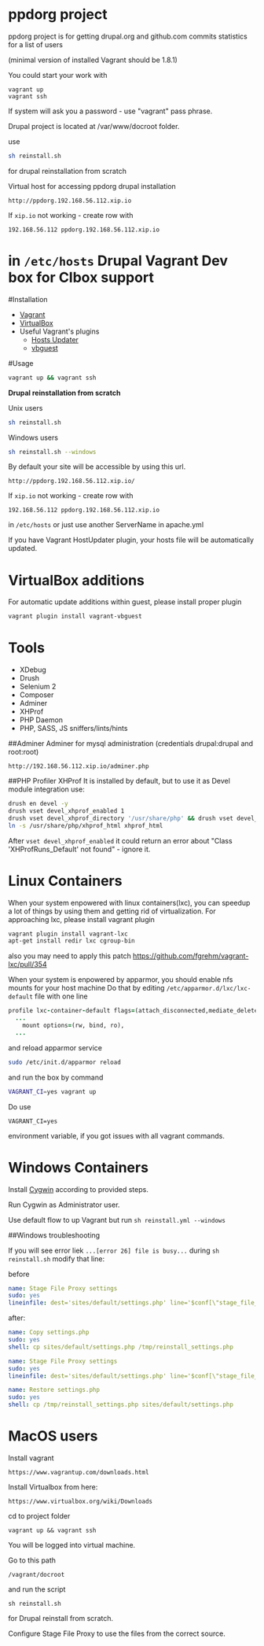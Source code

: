 ppdorg project
======

ppdorg project is for getting drupal.org and github.com commits statistics for a list of users

(minimal version of installed Vagrant should be 1.8.1)

You could start your work with 

```
vagrant up
vagrant ssh
```
If system will ask you a password - use "vagrant" pass phrase.

Drupal project is located at /var/www/docroot folder.

use 
```sh
sh reinstall.sh
```
for drupal reinstallation from scratch

Virtual host for accessing ppdorg drupal installation 

```
http://ppdorg.192.168.56.112.xip.io
```

If ```xip.io``` not working - create row with

```hosts
192.168.56.112 ppdorg.192.168.56.112.xip.io
```

in ```/etc/hosts```
Drupal Vagrant Dev box for CIbox support
======

#Installation
* [Vagrant](https://www.vagrantup.com/downloads.html)
* [VirtualBox](https://www.virtualbox.org/wiki/Downloads)
* Useful Vagrant's plugins
  * [Hosts Updater](https://github.com/cogitatio/vagrant-hostsupdater)
  * [vbguest](https://github.com/dotless-de/vagrant-vbguest)


#Usage

```sh
vagrant up && vagrant ssh
```

**Drupal reinstallation from scratch**

Unix users
```sh
sh reinstall.sh
```
Windows users
```sh
sh reinstall.sh --windows
```
By default your site will be accessible by using this url. 

```
http://ppdorg.192.168.56.112.xip.io/
```


If ```xip.io``` not working - create row with

```hosts
192.168.56.112 ppdorg.192.168.56.112.xip.io
```

in ```/etc/hosts``` or just use another ServerName in apache.yml

If you have Vagrant HostUpdater plugin, your hosts file will be automatically updated.

VirtualBox additions
=====
For automatic update additions within guest, please install proper plugin

```sh
vagrant plugin install vagrant-vbguest
```


Tools
=====

* XDebug
* Drush
* Selenium 2
* Composer
* Adminer
* XHProf
* PHP Daemon
* PHP, SASS, JS sniffers/lints/hints

##Adminer
Adminer for mysql administration (credentials drupal:drupal and root:root)

```
http://192.168.56.112.xip.io/adminer.php
```

##PHP Profiler XHProf
It is installed by default, but to use it as Devel module integration use:
```sh
drush en devel -y
drush vset devel_xhprof_enabled 1
drush vset devel_xhprof_directory '/usr/share/php' && drush vset devel_xhprof_url '/xhprof_html/index.php'
ln -s /usr/share/php/xhprof_html xhprof_html
```
After `vset devel_xhprof_enabled` it could return an error about "Class 'XHProfRuns_Default' not found" - ignore it.


Linux Containers
=====

When your system enpowered with linux containers(lxc), you can speedup a lot of things by
using them and getting rid of virtualization.
For approaching lxc, please install vagrant plugin

```sh
vagrant plugin install vagrant-lxc
apt-get install redir lxc cgroup-bin
```
also you may need to apply this patch https://github.com/fgrehm/vagrant-lxc/pull/354

When your system is enpowered by apparmor, you should enable nfs mounts for your host
machine
Do that by editing ```/etc/apparmor.d/lxc/lxc-default``` file with one line

```ruby
profile lxc-container-default flags=(attach_disconnected,mediate_deleted) {
  ...
    mount options=(rw, bind, ro),
  ...
```
and reload apparmor service
```sh
sudo /etc/init.d/apparmor reload
```


and run the box by command

```sh
VAGRANT_CI=yes vagrant up
```

Do use 
```
VAGRANT_CI=yes
```
environment variable, if you got issues with all vagrant commands.


Windows Containers
=====

Install [Cygwin](https://servercheck.in/blog/running-ansible-within-windows) according to provided steps.

Run Cygwin as Administrator user.

Use default flow to up Vagrant but run `sh reinstall.yml --windows`

##Windows troubleshooting

If you will see error liek ```...[error 26] file is busy...``` during ```sh reinstall.sh``` modify that line:

before

```yml
name: Stage File Proxy settings
sudo: yes
lineinfile: dest='sites/default/settings.php' line='$conf[\"stage_file_proxy_origin\"] = \"{{ stage_file_proxy_url }}";'
```

after:

```yml
name: Copy settings.php
sudo: yes
shell: cp sites/default/settings.php /tmp/reinstall_settings.php

name: Stage File Proxy settings
sudo: yes
lineinfile: dest='sites/default/settings.php' line='$conf[\"stage_file_proxy_origin\"] = \"{{ stage_file_proxy_url }}\";'

name: Restore settings.php
sudo: yes
shell: cp /tmp/reinstall_settings.php sites/default/settings.php
```

MacOS users
=====

Install vagrant
```
https://www.vagrantup.com/downloads.html
```

Install Virtualbox from here:
```
https://www.virtualbox.org/wiki/Downloads
```

cd to project folder

```
vagrant up && vagrant ssh
```

You will be logged into virtual machine.

Go to this path

```
/vagrant/docroot
```

and run the script

```
sh reinstall.sh
```

for Drupal reinstall from scratch.

Configure Stage File Proxy to use the files from the correct source.
